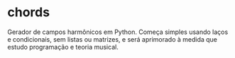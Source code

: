 # chords
Gerador de campos harmônicos em Python. Começa simples usando laços e condicionais, sem listas ou matrizes, e será aprimorado à medida que estudo programação e teoria musical.
